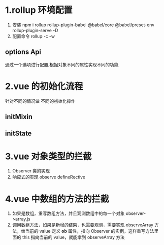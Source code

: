 # 1.rollup 环境配置

1. 安装
   npm i rollup rollup-plugin-babel @babel/core @babel/preset-env rollup-plugin-serve -D
2. 配置命令
   rollup -c -w

## options Api

通过一个选项进行配置,根据对象不同的属性实现不同的功能

# 2.vue 的初始化流程

针对不同的情况做 不同的初始化操作

## initMixin

## initState

# 3.vue 对象类型的拦截

1. Observer 类的实现
2. 响应式的实现 observe defineRective

# 4.vue 中数组的方法的拦截

1. 如果是数组，重写数组方法，并且观测数组中的每一个对象 observer->array.js
2. 调用数组方法，如果是新增的结果，也需要观测，需要实现 observeArray 方法，给当前的 value 定义 **ob** 属性，指向 Observer 的实例，这样重写方法里面的 this 指向当前的 value，就能拿到 observeArray 方法
